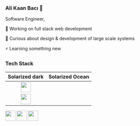 ### Ali Kaan Bacı 👋

Software Engineer, 

🔭 Working on full stack web development

🌱 Curious about design & development of large scale systems

⚡ Learning something new

### Tech Stack
Solarized dark             |  Solarized Ocean 
:-------------------------:|:-------------------------:
<img height="32" width="32" src="https://cdn.jsdelivr.net/npm/simple-icons@v4/icons/java.svg" />   |  
<img height="32" width="32" src="https://cdn.jsdelivr.net/npm/simple-icons@v4/icons/javascript.svg" /> |
<img height="32" width="32" src="https://cdn.jsdelivr.net/npm/simple-icons@v4/icons/python.svg" />


<img height="32" width="32" src="https://cdn.jsdelivr.net/npm/simple-icons@v4/icons/spring.svg" />
<img height="32" width="32" src="https://cdn.jsdelivr.net/npm/simple-icons@v4/icons/angular.svg" />
<!--
**alikaanbaci/alikaanbaci** is a ✨ _special_ ✨ repository because its `README.md` (this file) appears on your GitHub profile.

Here are some ideas to get you started:


- 🌱 I’m currently learning ...
- 👯 I’m looking to collaborate on ...
- 🤔 I’m looking for help with ...
- 💬 Ask me about ...
- 📫 How to reach me: ...
- 😄 Pronouns: ...
- ⚡ Fun fact: ...
-->


![Profile views](https://gpvc.arturio.dev/alikaanbaci)
